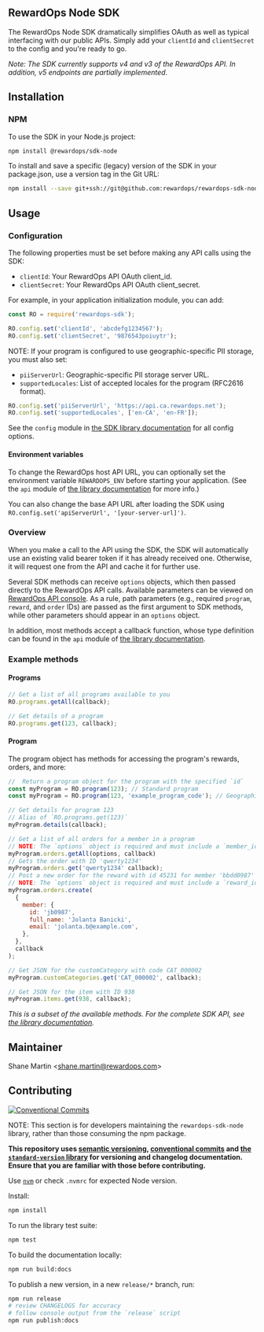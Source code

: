## RewardOps Node SDK

The RewardOps Node SDK dramatically simplifies OAuth as well as typical interfacing with our public APIs. Simply add your `clientId` and `clientSecret` to the config and you're ready to go.

_Note: The SDK currently supports v4 and v3 of the RewardOps API. In addition, v5 endpoints are partially implemented._

## Installation

### NPM

To use the SDK in your Node.js project:

```sh
npm install @rewardops/sdk-node
```

To install and save a specific (legacy) version of the SDK in your package.json, use a version tag in the Git URL:

```sh
npm install --save git+ssh://git@github.com:rewardops/rewardops-sdk-node.git#v0.4.6
```

## Usage

### Configuration

The following properties must be set before making any API calls using the SDK:

- `clientId`: Your RewardOps API OAuth client_id.
- `clientSecret`: Your RewardOps API OAuth client_secret.

For example, in your application initialization module, you can add:

```js
const RO = require('rewardops-sdk');

RO.config.set('clientId', 'abcdefg1234567');
RO.config.set('clientSecret', '9876543poiuytr');
```

NOTE: If your program is configured to use geographic-specific PII storage, you must also set:

- `piiServerUrl`: Geographic-specific PII storage server URL.
- `supportedLocales`: List of accepted locales for the program (RFC2616 format).

```js
RO.config.set('piiServerUrl', 'https://api.ca.rewardops.net');
RO.config.set('supportedLocales', ['en-CA', 'en-FR']);
```

See the `config` module in [the SDK library documentation](https://rewardops.github.io/rewardops-sdk-node/) for all config options.

#### Environment variables

To change the RewardOps host API URL, you can optionally set the environment variable `REWARDOPS_ENV` before starting your application. (See the `api` module of [the library documentation](https://rewardops.github.io/rewardops-sdk-node/) for more info.)

You can also change the base API URL after loading the SDK using `RO.config.set('apiServerUrl', '[your-server-url]')`.

### Overview

When you make a call to the API using the SDK, the SDK will automatically use an existing valid bearer token if it has already received one. Otherwise, it will request one from the API and cache it for further use.

Several SDK methods can receive `options` objects, which then passed directly to the RewardOps API calls. Available parameters can be viewed on [RewardOps API console](https://app.rewardops.net/api_docs/console). As a rule, path parameters (e.g., required `program`, `reward`, and `order` IDs) are passed as the first argument to SDK methods, while other parameters should appear in an `options` object.

In addition, most methods accept a callback function, whose type definition can be found in the `api` module of [the library documentation](https://rewardops.github.io/rewardops-sdk-node/).

### Example methods

#### Programs

```js
// Get a list of all programs available to you
RO.programs.getAll(callback);

// Get details of a program
RO.programs.get(123, callback);
```

#### Program

The program object has methods for accessing the program's rewards, orders, and more:

```js
//  Return a program object for the program with the specified `id`
const myProgram = RO.program(123); // Standard program
const myProgram = RO.program(123, 'example_program_code'); // Geographic-specific PII storage-enabled program

// Get details for program 123
// Alias of `RO.programs.get(123)`
myProgram.details(callback);

// Get a list of all orders for a member in a program
// NOTE: The `options` object is required and must include a `member_id`.
myProgram.orders.getAll(options, callback)
// Gets the order with ID 'qwerty1234'
myProgram.orders.get('qwerty1234' callback);
// Post a new order for the reward with id 45231 for member 'bbdd0987'
// NOTE: The `options` object is required and must include a `reward_id` and a `member` object
myProgram.orders.create(
  {
    member: {
      id: 'jb0987',
      full_name: 'Jolanta Banicki',
      email: 'jolanta.b@example.com',
    },
  },
  callback
);

// Get JSON for the customCategory with code CAT_000002
myProgram.customCategories.get('CAT_000002', callback);

// Get JSON for the item with ID 938
myProgram.items.get(938, callback);
```

_This is a subset of the available methods. For the complete SDK API, see [the library documentation](https://rewardops.github.io/rewardops-sdk-node/)._

## Maintainer

Shane Martin <[shane.martin@rewardops.com](mailto:shane.martin@rewardops.com)>

## Contributing

[![Conventional Commits](https://img.shields.io/badge/Conventional%20Commits-1.0.0-yellow.svg)](https://conventionalcommits.org)

NOTE: This section is for developers maintaining the `rewardops-sdk-node` library, rather than those consuming the npm package.

**This repository uses [semantic versioning](https://semver.org/), [conventional commits](https://www.conventionalcommits.org) and [the `standard-version` library](https://github.com/conventional-changelog/standard-version#readme) for versioning and changelog documentation. Ensure that you are familiar with those before contributing.**

Use [`nvm`](https://github.com/nvm-sh/nvm/) or check `.nvmrc` for expected Node version.

Install:

```sh
npm install
```

To run the library test suite:

```sh
npm test
```

To build the documentation locally:

```sh
npm run build:docs
```

To publish a new version, in a new `release/*` branch, run:

```sh
npm run release
# review CHANGELOGS for accuracy
# follow console output from the `release` script
npm run publish:docs
```
